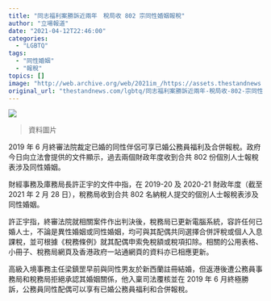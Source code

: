 ```yaml
---
title: "同志福利案勝訴近兩年　稅局收 802 宗同性婚姻報稅"
author: "立場報道"
date: "2021-04-12T22:46:00"
categories:
  - "LGBTQ"
tags:
  - "同性婚姻"
  - "報稅"
topics: []
image: "http://web.archive.org/web/2021im_/https://assets.thestandnews.com/media/photos/pride5_2Sxox_1200x0_wbyp9.png"
original_url: "thestandnews.com/lgbtq/同志福利案勝訴近兩年-稅局收-802-宗同性婚姻報稅"
---
```

![](http://web.archive.org/web/2021im_/https://assets.thestandnews.com/media/photos/pride5_2Sxox_1200x0_wbyp9.png)
> 資料圖片

2019 年 6 月終審法院裁定已婚的同性伴侶可享已婚公務員福利及合併報稅。政府今日向立法會提供的文件顯示，過去兩個財政年度收到合共 802 份個別人士報稅表涉及同性婚姻。

財經事務及庫務局長許正宇的文件中指，在 2019-20 及 2020-21 財政年度（截至 2021 年 2 月 28 日），稅務局收到合共 802 名納稅人提交的個別人士報稅表涉及同性婚姻。 

許正宇指，終審法院就相關案件作出判決後，稅務局已更新電腦系統，容許任何已婚人士，不論是異性婚姻或同性婚姻，均可與其配偶共同選擇合併評稅或個人入息課稅，並可根據《稅務條例》就其配偶申索免稅額或稅項扣除。相關的公用表格、小冊子、稅務局網頁及香港政府一站通網頁的資料亦已相應更新。

高級入境事務主任梁鎮罡早前與同性男友於新西蘭註冊結婚，但返港後遭公務員事務局和稅務局拒絕承認其婚姻關係，他入稟司法覆核並在 2019 年 6 月終極勝訴，公務員同性配偶可以享有已婚公務員福利和合併報稅。